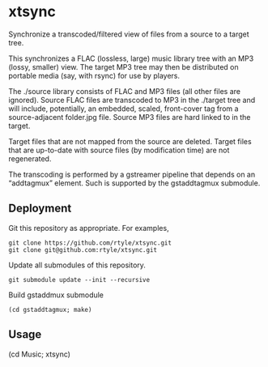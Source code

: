 # xtsync

Synchronize a transcoded/filtered view of files from a source to a target tree.

This synchronizes a FLAC (lossless, large) music library tree with an MP3 (lossy, smaller) view.
The target MP3 tree may then be distributed on portable media (say, with rsync) for use by players.

The ./source library consists of FLAC and MP3 files (all other files are ignored).
Source FLAC files are transcoded to MP3 in the ./target tree
and will include, potentially, an embedded, scaled, front-cover tag
from a source-adjacent folder.jpg file.
Source MP3 files are hard linked to in the target.

Target files that are not mapped from the source are deleted.
Target files that are up-to-date with source files (by modification time) are not regenerated.

The transcoding is performed by a gstreamer pipeline that depends on an “addtagmux” element.
Such is supported by the gstaddtagmux submodule.

## Deployment

Git this repository as appropriate. For examples,

    git clone https://github.com/rtyle/xtsync.git
    git clone git@github.com:rtyle/xtsync.git

Update all submodules of this repository.

    git submodule update --init --recursive

Build gstaddmux submodule

    (cd gstaddtagmux; make)

## Usage

(cd Music; xtsync)
